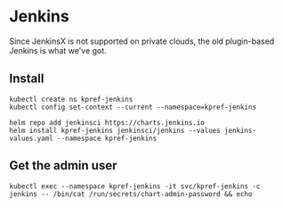 # Jenkins

Since JenkinsX is not supported on private clouds, the old plugin-based Jenkins is what we've got.

## Install

```
kubectl create ns kpref-jenkins
kubectl config set-context --current --namespace=kpref-jenkins

helm repo add jenkinsci https://charts.jenkins.io
helm install kpref-jenkins jenkinsci/jenkins --values jenkins-values.yaml --namespace kpref-jenkins
```

## Get the admin user

```
kubectl exec --namespace kpref-jenkins -it svc/kpref-jenkins -c jenkins -- /bin/cat /run/secrets/chart-admin-password && echo
```


